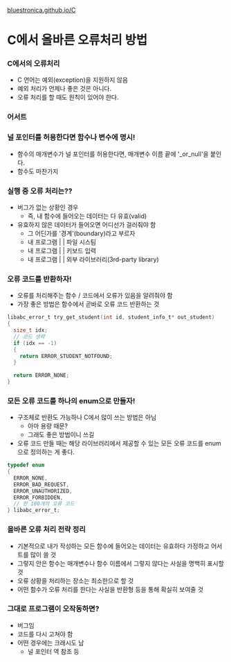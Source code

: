 [bluestronica.github.io/C](https://bluestronica.github.io/C)

# C에서 올바른 오류처리 방법

### C에서의 오류처리
- C 언어는 예외(exception)을 지원하지 않음
- 예외 처리가 언제나 좋은 것은 아니다.
- 오류 처리를 할 때도 원칙이 있어야 한다.

### 어서트

### 널 포인터를 허용한다면 함수나 변수에 명시!
- 함수의 매개변수가 널 포인터를 허용한다면, 매개변수 이름 끝에 '_or_null'을 붙인다.
- 함수도 마찬가지

### 실행 중 오류 처리는??
- 버그가 없는 상황인 경우
  - 즉, 내 함수에 들어오는 데이터는 다 유효(valid)
- 유효하지 않은 데이터가 들어오면 어디선가 걸러줘야 함
  - 그 어딘가를 '경계'(boundary)라고 부르자
  - 내 프로그램 | | 파일 시스팀
  - 내 프로그램 | | 키보드 입력
  - 내 프로그램 | | 외부 라이브러리(3rd-party library)

### 오류 코드를 반환하자!
- 오류를 처리해주는 함수 / 코드에서 오류가 있음을 알려줘야 함
- 가장 좋은 방법은 함수에서 곧바로 오류 코드 반환하는 것
```c
libabc_error_t try_get_student(int id, student_info_t* out_student)
{
  size_t idx;
  // 코드 생략
  if (idx == -1)
  {
    return ERROR_STUDENT_NOTFOUND;
  }
  
  return ERROR_NONE;
}
```

### 모든 오류 코드를 하나의 enum으로 만들자!
- 구조체로 반환도 가능하나 C에서 많이 쓰는 방법은 아님
  - 아마 용량 때문?
  - 그래도 좋은 방법이니 쓰길
- 오류 코드 만들 때는 해당 라이브러리에서 제공할 수 있는 모든 오류 코드를 enum으로 정의하는 게 좋다.
```c
typedef enum
{
  ERROR_NONE,
  ERROR_BAD_REQUEST,
  ERROR_UNAUTHORIZED,
  ERROR_FORBIDDEN,
  // 한 100개의 오류 코드 
} libabc_error_t;
```

### 올바른 오류 처리 전략 정리
  - 기본적으로 내가 작성하는 모든 함수에 들어오는 데이터는 유효하다 가정하고 어서트를 많이 쓸 것
  - 그렇지 안은 함수는 매개변수나 함수 이름에서 그렇지 않다는 사실을 명백히 표시할 것
  - 오류 상황을 처리하는 장소는 최소한으로 할 것
  - 어떤 함수가 오류 처리를 한다는 사실을 반환형 등을 통해 확실히 보여줄 것

### 그대로 프로그램이 오작동하면?
- 버그임
- 코드를 다시 고쳐야 함
- 어떤 경우에는 크래시도 남
  - 널 포인터 역 참조 등 
